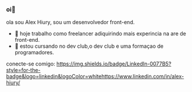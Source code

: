 ### oi👋

ola sou Alex Hiury, sou um desenvolvedor front-end.




- 🔭 hoje trabalho como freelancer adiquirindo mais experincia na are de front-end.
- 🌱 estou cursando no dev club,o dev club e uma formaçao de programadores.

conecte-se comigo:
	https://img.shields.io/badge/LinkedIn-0077B5?style=for-the-badge&logo=linkedin&logoColor=whitehttps://www.linkedin.com/in/alex-hiury/
